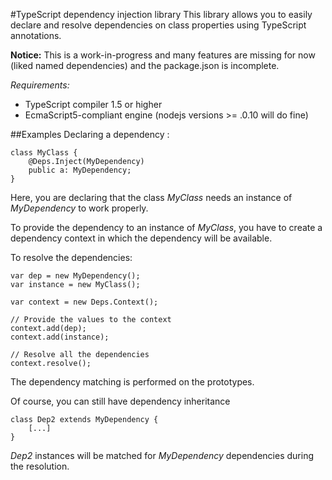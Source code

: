 #TypeScript dependency injection library
This library allows you to easily declare and resolve dependencies on class properties using
TypeScript annotations.

**Notice:** This is a work-in-progress and many features are missing for now (liked named dependencies) and the package.json is incomplete.

*Requirements:*

 - TypeScript compiler 1.5 or higher
 - EcmaScript5-compliant engine (nodejs versions >= .0.10 will do fine)

##Examples
Declaring a dependency :

	class MyClass {
		@Deps.Inject(MyDependency)
		public a: MyDependency;
	}

Here, you are declaring that the class *MyClass* needs an instance of *MyDependency* to work properly.

To provide the dependency to an instance of *MyClass*, you have to create a dependency context in which the dependency will be available.

To resolve the dependencies: 

	var dep = new MyDependency();
	var instance = new MyClass();
	
	var context = new Deps.Context();
	
	// Provide the values to the context
	context.add(dep);
	context.add(instance);
	
	// Resolve all the dependencies
	context.resolve();

The dependency matching is performed on the prototypes.

Of course, you can still have dependency inheritance 

	class Dep2 extends MyDependency {
		[...]
	}
	
*Dep2* instances will be matched for *MyDependency* dependencies during the resolution.

